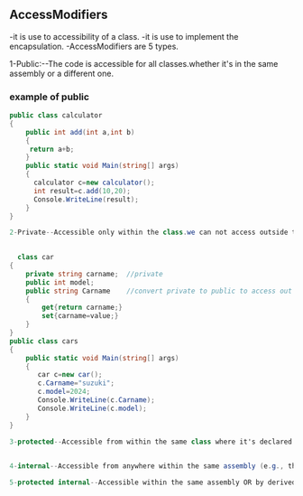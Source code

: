 ## AccessModifiers
-it is use to accessibility of a class.
-it is use to implement the encapsulation.
-AccessModifiers are 5 types.

1-Public:--The code is accessible for all classes.whether it's in the same assembly or a different one.

### example of public

```C#
public class calculator
{
    public int add(int a,int b)
    {
     return a+b;   
    }
    public static void Main(string[] args)
    {
      calculator c=new calculator();
      int result=c.add(10,20);
      Console.WriteLine(result);
    }
}

2-Private--Accessible only within the class.we can not access outside the class.
            

  class car
{
    private string carname;  //private 
    public int model;
    public string Carname    //convert private to public to access out side the class
    {
        get{return carname;}
        set{carname=value;}
    }
}
public class cars
{
    public static void Main(string[] args)
    {
       car c=new car();
       c.Carname="suzuki";
       c.model=2024;
       Console.WriteLine(c.Carname);
       Console.WriteLine(c.model);
    }
}

3-protected--Accessible from within the same class where it's declared AND from derived classes (classes that inherit from it).
    

4-internal--Accessible from anywhere within the same assembly (e.g., the same project or .dll file). Not accessible from other assemblies.

5-protected internal--Accessible within the same assembly OR by derived classes
